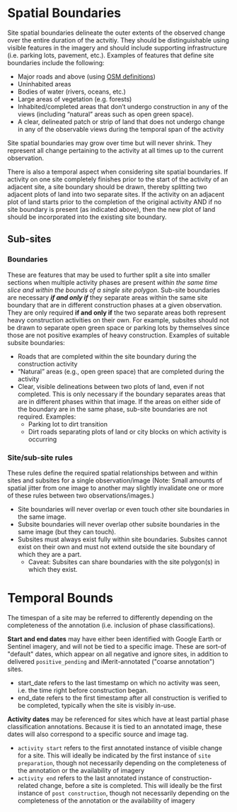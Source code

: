 # Spatial Boundaries 

Site spatial boundaries delineate the outer extents of the observed change over the entire duration of the actvitiy. They should be distinguishable using visible features in the imagery and should include supporting infrastructure (i.e. parking lots, pavement, etc.). Examples of features that define site boundaries include the following:
- Major roads and above (using [OSM definitions](https://wiki.openstreetmap.org/wiki/United_States/Road_classification))
- Uninhabited areas
- Bodies of water (rivers, oceans, etc.)
- Large areas of vegetation (e.g. forests)
- Inhabited/completed areas that don’t undergo construction in any of the views (including “natural” areas such as open green space).
- A clear, delineated patch or strip of land that does not undergo change in any of the observable views during the temporal span of the activity

Site spatial boundaries may grow over time but will never shrink. They represent all change pertaining to the activity at all times up to the current observation. 

There is also a temporal aspect when considering site spatial boundaries. If activity on one site completely finishes prior to the start of the activity of an adjacent site, a site boundary should be drawn, thereby splitting two adjacent plots of land into two separate sites. If the activity on an adjacent plot of land starts prior to the completion of the original activity AND if no site boundary is present (as indicated above), then the new plot of land should be incorporated into the existing site boundary.  

## Sub-sites

### Boundaries

These are features that may be used to further split a site into smaller sections when multiple activity phases are present _within the same time slice and within the bounds of a single site polygon_. Sub-site boundaries are necessary _**if and only if**_ they separate areas within the same site boundary that are in different construction phases at a given observation. They are only required **if and only if** the two separate areas both represent heavy construction activities on their own. For example, subsites should not be drawn to separate open green space or parking lots by themselves since those are not positive examples of heavy construction. Examples of suitable subsite boundaries: 
- Roads that are completed within the site boundary during the construction activity
- “Natural” areas (e.g., open green space) that are completed during the activity
- Clear, visible delineations between two plots of land, even if not completed. This is only necessary if the boundary separates areas that are in different phases within that image. If the areas on either side of the boundary are in the same phase, sub-site boundaries are not required. Examples: 
  - Parking lot to dirt transition 
  - Dirt roads separating plots of land or city blocks on which activity is occurring

### Site/sub-site rules

These rules define the required spatial relationships between and within sites and subsites for a single observation/image (Note: Small amounts of spatial jitter from one image to another may slightly invalidate one or more of these rules between two observations/images.)
- Site boundaries will never overlap or even touch other site boundaries in the same image.
- Subsite boundaries will never overlap other subsite boundaries in the same image (but they can touch). 
- Subsites must always exist fully within site boundaries. Subsites cannot exist on their own and must not extend outside the site boundary of which they are a part.
  - Caveat: Subsites can share boundaries with the site polygon(s) in which they exist. 

# Temporal Bounds

The timespan of a site may be referred to differently depending on the completeness of the annotation (i.e. inclusion of phase classifications).

**Start and end dates** may have either been identified with Google Earth or Sentinel imagery, and will not be tied to a specific image. These are sort-of "default" dates, which appear on all negative and ignore sites, in addition to delivered `positive_pending` and iMerit-annotated ("coarse annotation") sites.
- start_date refers to the last timestamp on which no activity was seen, i.e. the time right before construction began.
- end_date refers to the first timestamp after all construction is verified to be completed, typically when the site is visibly in-use.

**Activity dates** may be referenced for sites which have at least partial phase classification annotations. Because it is tied to an annotated image, these dates will also correspond to a specific source and image tag.
- `activity start` refers to the first annotated instance of visible change for a site. This will ideally be indicated by the first instance of `site preparation`, though not necessarily depending on the completeness of the annotation or the availability of imagery
- `activity end` refers to the last annotated instance of construction-related change, before a site is completed. This will ideally be the first instance of `post construction`, though not necessarily depending on the completeness of the annotation or the availability of imagery